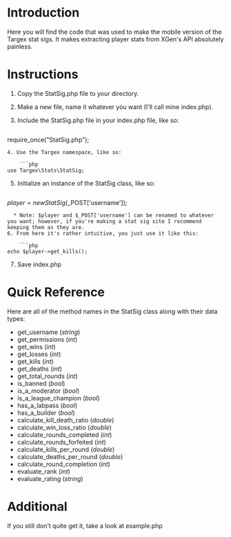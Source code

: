 # Introduction
Here you will find the code that was used to make the mobile version of the Targex stat sigs. It makes extracting player stats from XGen's API absolutely painless.

# Instructions
1. Copy the StatSig.php file to your directory.
2. Make a new file, name it whatever you want (I'll call mine index.php).
3. Include the StatSig.php file in your index.php file, like so:

    ```php
require_once("StatSig.php");
```
4. Use the Targex namespace, like so:

    ```php
use Targex\Stats\StatSig;
```
5. Initialize an instance of the StatSig class, like so:

    ```php
$player = new StatSig($_POST['username']);
```
  * Note: $player and $_POST['username'] can be renamed to whatever you want; however, if you're making a stat sig site I recommend keeping them as they are.
6. From here it's rather intuitive, you just use it like this:

    ```php
echo $player->get_kills();
```
7. Save index.php

# Quick Reference
Here are all of the method names in the StatSig class along with their data types:
* get_username (*string*)
* get_permissions (*int*)
* get_wins (*int*)
* get_losses (*int*)
* get_kills (*int*)
* get_deaths (*int*)
* get_total_rounds (*int*)
* is_banned (*bool*)
* is_a_moderator (*bool*)
* is_a_league_champion (*bool*)
* has_a_labpass (*bool*)
* has_a_builder (*bool*)
* calculate_kill_death_ratio (*double*)
* calculate_win_loss_ratio (*double*)
* calculate_rounds_completed (*int*)
* calculate_rounds_forfeited (*int*)
* calculate_kills_per_round (*double*)
* calculate_deaths_per_round (*double*)
* calculate_round_completion (*int*)
* evaluate_rank (*int*)
* evaluate_rating (*string*)

# Additional
If you still don't quite get it, take a look at example.php